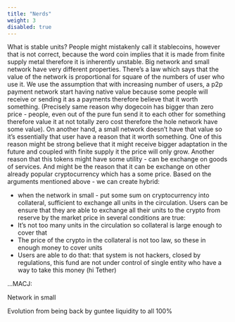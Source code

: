```yaml
---
title: "Nerds"
weight: 3
disabled: true
---
```

What is stable units? People might mistakenly call it stablecoins, however that is not correct, because the word coin implies that it is made from finite supply metal therefore it is inherently unstable. 
Big network and small network have very different properties. There’s a law which says that the value of the network is proportional for square of the numbers of user who use it. We use the assumption that with increasing number of users, a p2p payment network start having native value because some people will receive or sending it as a payments therefore believe that it worth something. (Precisely same reason why dogecoin has bigger than zero price - people, even out of the pure fun send it to each other for something therefore value it at not totally zero cost therefore the hole network have some value). On another hand, a small network doesn’t have that value so it’s essentially that user have a reason that it worth something. One of this reason might be strong believe that it might receive bigger adaptation in the future and coupled with finite supply it the price will only grow. Another reason that this tokens might have some utility - can be exchange on goods of services. And might be the reason that it can be exchange on other already popular cryptocurrency which has a some price. 
Based on the arguments mentioned above - we can create hybrid: 

- when the network in small - put some sum on cryptocurrency into collateral, sufficient to exchange all units in the circulation. Users can be ensure that they are able to exchange all their units to the crypto from reserve by the market price in several conditions are true:
- It’s not too many units in the circulation so collateral is large enough to cover that
- The price of the crypto in the collateral is not too law, so these in enough money to cover units
- Users are able to do that: that system is not hackers, closed by regulations, this fund are not under control of single entity who have a way to take this money (hi Tether)

...MACJ:

Network in small

Evolution from being back by guntee liquidity to all 100%
